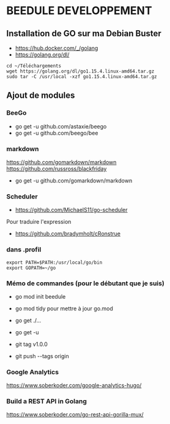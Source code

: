 # BEEDULE DEVELOPPEMENT

## Installation de GO sur ma Debian Buster
- https://hub.docker.com/_/golang
- https://golang.org/dl/
```console
cd ~/Téléchargements
wget https://golang.org/dl/go1.15.4.linux-amd64.tar.gz
sudo tar -C /usr/local -xzf go1.15.4.linux-amd64.tar.gz
```
## Ajout de modules 

### BeeGo
- go get -u github.com/astaxie/beego
- go get -u github.com/beego/bee

### markdown
https://github.com/gomarkdown/markdown
https://github.com/russross/blackfriday
- go get -u github.com/gomarkdown/markdown

### Scheduler
- https://github.com/MichaelS11/go-scheduler

Pour traduire l'expression 
- https://github.com/bradymholt/cRonstrue

### dans .profil
```console
export PATH=$PATH:/usr/local/go/bin
export GOPATH=~/go
```

### Mémo de commandes (pour le débutant que je suis)
- go mod init beedule
- go mod tidy pour mettre à jour go.mod
- go get ./...
- go get -u

 - git tag v1.0.0
 - git push --tags origin

### Google Analytics
https://www.soberkoder.com/google-analytics-hugo/

### Build a REST API in Golang
https://www.soberkoder.com/go-rest-api-gorilla-mux/

